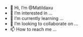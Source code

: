 - 👋 Hi, I’m @Matildaxu
- 👀 I’m interested in ...
- 🌱 I’m currently learning ...
- 💞️ I’m looking to collaborate on ...
- 📫 How to reach me ...

<!---
Matildaxu/Matildaxu is a ✨ special ✨ repository because its `README.md` (this file) appears on your GitHub profile.
You can click the Preview link to take a look at your changes.
--->
